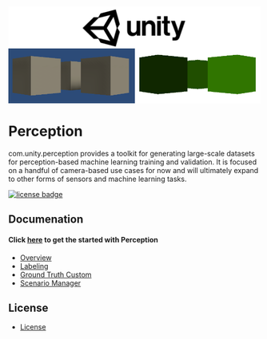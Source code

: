 <img src="com.unity.perception/Documentation~/images/unity-wide.png" align="middle" width="3000"/>

<img src="com.unity.perception/Documentation~/images/banner.PNG" align="middle"/>

# Perception
com.unity.perception provides a toolkit for generating large-scale datasets for perception-based machine learning training and validation. It is focused on a handful of camera-based use cases for now and will ultimately expand to other forms of sensors and machine learning tasks.

[![license badge](https://img.shields.io/badge/license-Apache--2.0-green.svg)](LICENSE)

## Documenation 
#### Click [here](Documentation~/GettingStarted.md) to get the started with Perception

* [Overview](Documentation~/GroundTruth-Overview.md)
* [Labeling](Documentation~/GroundTruth-Labeling.md)
* [Ground Truth Custom](Documentation~/GroundTruth-Custom.md)
* [Scenario Manager](Documentation~/ScenarioManager.md)

## License
* [License](com.unity.perception/License)